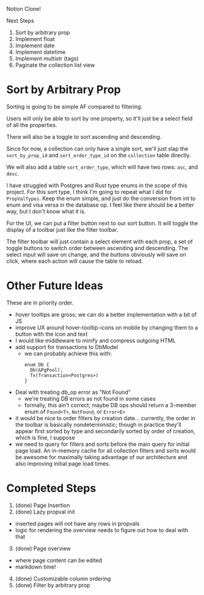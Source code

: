 Notion Clone!

Next Steps

1. Sort by arbitrary prop
2. Implement float
3. Implement date
4. Implement datetime
5. Implement multistr (tags)
6. Paginate the collection list view

# Sort by Arbitrary Prop

Sorting is going to be simple AF compared to filtering.

Users will only be able to sort by one property, so it'll just be a select field
of all the properties.

There will also be a toggle to sort ascending and descending.

Since for now, a collection can only have a single sort, we'll just slap the
`sort_by_prop_id` and `sort_order_type_id` on the `collection` table directly.

We will also add a table `sort_order_type`, which will have two rows: `asc`, and
`desc`.

I have struggled with Postgres and Rust type enums in the scope of this project.
For this sort type, I think I'm going to repeat what I did for `PropValTypes`.
Keep the enum simple, and just do the conversion from int to enum and visa versa
in the database op. I feel like there should be a better way, but I don't know
what it is.

For the UI, we can put a filter button next to our sort button. It will toggle
the display of a toolbar just like the filter toolbar.

The filter toolbar will just contain a select element with each prop, a set of
toggle buttons to switch order between ascending and descending. The select
input will save on change, and the buttons obviously will save on click, where
each action will cause the table to reload.

# Other Future Ideas

These are in priority order.

- hover tooltips are gross; we can do a better implementation with a bit of JS
- improve UX around hover-tooltip-icons on mobile by changing them to a button
  with the icon and text
- I would like middleware to minify and compress outgoing HTML
- add support for transactions to DbModel
  - we can probably achieve this with:
    ```
    enum Db {
      Db(&PgPool),
      Tx(Transaction<Postgres>)
    }
    ```
- Deal with treating db_op error as "Not Found"
  - we're treating DB errors as not found in some cases
  - formally, this ain't correct; maybe DB ops should return a 3-member enum of
    `Found<T>`, `NotFound`, or `Error<E>`
- it would be nice to order filters by creation date... currently, the order in
  the toolbar is basically nondeterministic; though in practice they'll appear
  first sorted by type and secondarily sorted by order of creation, which is
  fine, I suppose
- we need to query for filters and sorts before the main query for initial page
  load. An in-memory cache for all collection filters and sorts would be awesome
  for maximally taking advantage of our architecture and also improving initial
  page load times.

# Completed Steps

1. (done) Page Insertion
2. (done) Lazy propval init

- inserted pages will not have any rows in propvals
- logic for rendering the overview needs to figure out how to deal with that

3. (done) Page overview

- where page content can be edited
- markdown time!

4. (done) Customizable column ordering
5. (done) Filter by arbitrary prop
